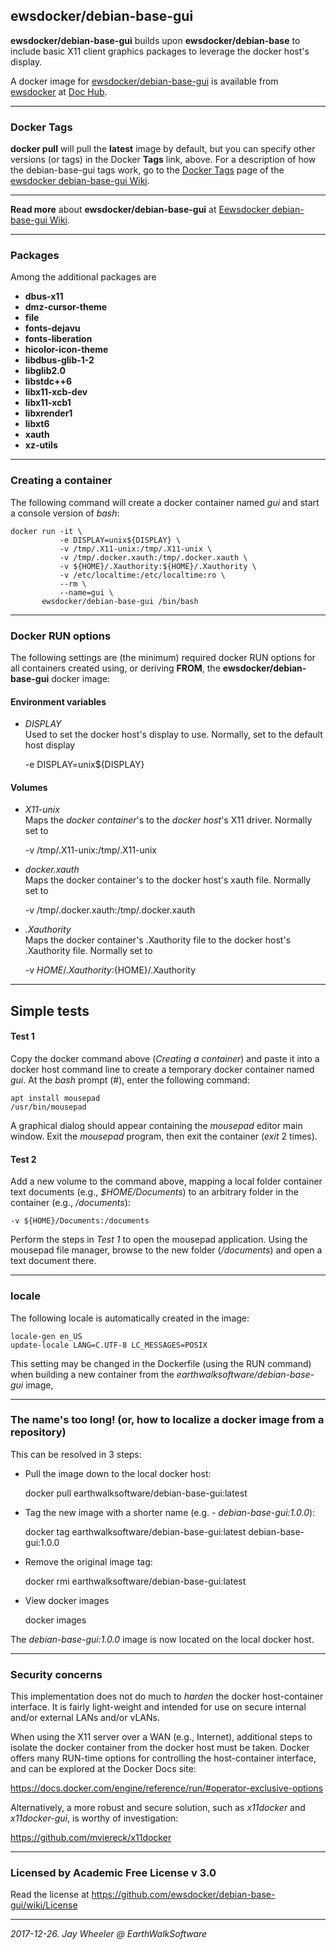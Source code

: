 ## ewsdocker/debian-base-gui  
**ewsdocker/debian-base-gui** builds upon **ewsdocker/debian-base** to include basic X11 client graphics packages to leverage the docker host's display.  

A docker image for [ewsdocker/debian-base-gui](https://hub.docker.com/r/ewsdocker/debian-base-gui/) is available from [ewsdocker](https://hub.docker.com/r/ewsdocker) at [Doc Hub](https://hub.docker.com).  

______  
### Docker Tags  

**docker pull** will pull the **latest** image by default, but you can specify other versions (or tags) in the Docker **Tags** link, above.  For a description of how the debian-base-gui tags work, go to the [Docker Tags](https://github.com/ewsdocker/debian-base-gui/wiki/Docker-Tags) page of the [ewsdocker debian-base-gui Wiki](https://github.com/ewsdocker/debian-base-gui/wiki).  

----  

**Read more** about **ewsdocker/debian-base-gui** at [Eewsdocker debian-base-gui Wiki](https://github.com/ewsdocker/debian-base-gui/wiki).  

______  

### Packages  

Among the additional packages are  
<ul>
  <li><b>dbus-x11</b></li>
  <li><b>dmz-cursor-theme</b></li>
  <li><b>file</b></li>
  <li><b>fonts-dejavu</b></li>
  <li><b>fonts-liberation</b></li>
  <li><b>hicolor-icon-theme</b></li>
  <li><b>libdbus-glib-1-2</b></li>
  <li><b>libglib2.0</b></li>
  <li><b>libstdc++6</b></li>
  <li><b>libx11-xcb-dev</b></li>
  <li><b>libx11-xcb1</b></li>
  <li><b>libxrender1</b></li>
  <li><b>libxt6</b></li>
  <li><b>xauth</b></li>
  <li><b>xz-utils</b></li>
</ul>  

______  
### Creating a container  

The following command will create a docker container named *gui* and start a console version of *bash*:  

    docker run -it \
               -e DISPLAY=unix${DISPLAY} \
               -v /tmp/.X11-unix:/tmp/.X11-unix \
               -v /tmp/.docker.xauth:/tmp/.docker.xauth \
               -v ${HOME}/.Xauthority:${HOME}/.Xauthority \
               -v /etc/localtime:/etc/localtime:ro \
               --rm \
               --name=gui \
           ewsdocker/debian-base-gui /bin/bash   

______  
### Docker RUN options  

The following settings are (the minimum) required docker RUN options for all containers created using, or deriving **FROM**, the **ewsdocker/debian-base-gui** docker image:  

#### Environment variables  

- *DISPLAY*  
Used to set the docker host's display to use. Normally, set to the default host display  

    -e DISPLAY=unix${DISPLAY}

#### Volumes

- *X11-unix*  
Maps the *docker container*'s to the *docker host*'s X11 driver. Normally set to  

    -v /tmp/.X11-unix:/tmp/.X11-unix  

- *docker.xauth*  
Maps the docker container's to the docker host's xauth file.  Normally set to  

    -v /tmp/.docker.xauth:/tmp/.docker.xauth  

- *.Xauthority*  
Maps the  docker container's .Xauthority file to the docker host's .Xauthority file.  Normally set to  

    -v ${HOME}/.Xauthority:${HOME}/.Xauthority  

______
## Simple tests

#### Test 1
Copy the docker command above (*Creating a container*) and paste it into a docker host command line to create a temporary docker container named *gui*.  At the *bash* prompt (#), enter the following command:

    apt install mousepad  
    /usr/bin/mousepad  

A graphical dialog should appear containing the *mousepad* editor main window.  Exit the *mousepad* program, then exit the container (*exit* 2 times).

#### Test 2
Add a new volume to the command above, mapping a local folder container text documents (e.g., *$HOME/Documents*) to an arbitrary folder in the container (e.g., */documents*):

    -v ${HOME}/Documents:/documents

Perform the steps in *Test 1* to open the mousepad application.  Using the mousepad file manager, browse to the new folder (*/documents*) and open a text document there.

______
### locale
The following locale is automatically created in the image:  

    locale-gen en_US
    update-locale LANG=C.UTF-8 LC_MESSAGES=POSIX   
    
This setting may be changed in the Dockerfile (using the RUN command) when building a new container from the *earthwalksoftware/debian-base-gui* image, 

------
### The name's too long! (or, how to localize a docker image from a repository)
This can be resolved in 3 steps:

- Pull the image down to the local docker host:  

    docker pull earthwalksoftware/debian-base-gui:latest  

- Tag the new image with a shorter name (e.g. - *debian-base-gui:1.0.0*):  

    docker tag earthwalksoftware/debian-base-gui:latest debian-base-gui:1.0.0  

- Remove the original image tag:  

    docker rmi earthwalksoftware/debian-base-gui:latest  

- View docker images  

    docker images  

The *debian-base-gui:1.0.0* image is now located on the local docker host.

------
### Security concerns
This implementation does not do much to *harden* the docker host-container interface.  It is fairly light-weight and intended for use on secure internal and/or external LANs and/or vLANs.  

When using the X11 server over a WAN (e.g., Internet), additional steps to isolate the docker container from the docker host must be taken.  Docker offers many RUN-time options for controlling the host-container interface, and can be explored at the Docker Docs site:

  https://docs.docker.com/engine/reference/run/#operator-exclusive-options

Alternatively, a more robust and secure solution, such as *x11docker* and *x11docker-gui*, is worthy of investigation:

  https://github.com/mviereck/x11docker  

------
### Licensed by Academic Free License v 3.0

Read the license at https://github.com/ewsdocker/debian-base-gui/wiki/License
____

*2017-12-26. Jay Wheeler @ EarthWalkSoftware*
